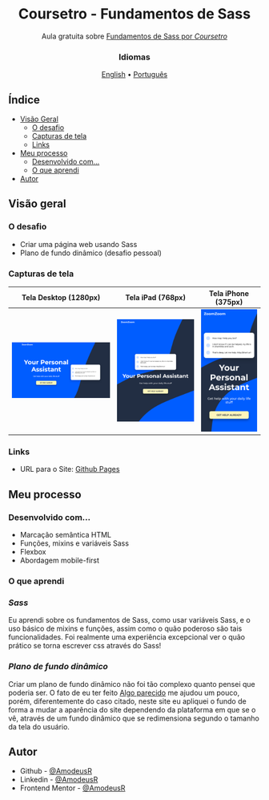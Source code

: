 <!-- markdownlint-disable MD033 -->
<h1 align="center">Coursetro - Fundamentos de Sass</h1>

<p align="center">Aula gratuita sobre <a href="https://youtu.be/roywYSEPSvc">Fundamentos de Sass por <em>Coursetro</em></a></p>

<h3 align="center">Idiomas</h3>
<p align="center">
  <a href="../README.md">English</a> • <a href="#">Português</a>
</p>
<!-- markdownlint-enable MD033 -->

## Índice

- [Visão Geral](#visão-geral)
  - [O desafio](#o-desafio)
  - [Capturas de tela](#capturas-de-tela)
  - [Links](#links)
- [Meu processo](#meu-processo)
  - [Desenvolvido com...](#desenvolvido-com)
  - [O que aprendi](#o-que-aprendi)
- [Autor](#autor)

## Visão geral

### O desafio

- Criar uma página web usando Sass
- Plano de fundo dinâmico (desafio pessoal)

### Capturas de tela

| Tela Desktop (1280px) | Tela iPad (768px) | Tela iPhone (375px) |
|-------|-------|-------|
|![Desktop View (1280px)](../page-models/desktop.png)|![iPad View (768px)](../page-models/ipad.png)|![iPhone View (375px)](../page-models/mobile-iph.png)| ![Dropdown Menu](../page-models/dropdown-menu.png)|

### Links

- URL para o Site: [Github Pages](https://amodeusr.github.io/Sassy/)

## Meu processo

### Desenvolvido com...

- Marcação semântica HTML
- Funções, mixins e variáveis Sass
- Flexbox
- Abordagem mobile-first

### O que aprendi

### *Sass*

Eu aprendi sobre os fundamentos de Sass, como usar variáveis Sass, e o uso básico de mixins e funções, assim como o quão poderoso são tais funcionalidades. Foi realmente uma experiência excepcional ver o quão prático se torna escrever css através do Sass!

### *Plano de fundo dinâmico*

Criar um plano de fundo dinâmico não foi tão complexo quanto pensei que poderia ser. O fato de eu ter feito [Algo parecido](https://amodeusr.github.io/EP02-SPAmodeusR/) me ajudou um pouco, porém, diferentemente do caso citado, neste site eu apliquei o fundo de forma a mudar a aparência do site dependendo da plataforma em que se o vê, através de um fundo dinâmico que se redimensiona segundo o tamanho da tela do usuário.  

## Autor

- Github - [@AmodeusR](https://github.com/amodeusr)
- Linkedin - [@AmodeusR](https://www.linkedin.com/in/AmodeusR)
- Frontend Mentor - [@AmodeusR](https://www.frontendmentor.io/profile/AmodeusR)

